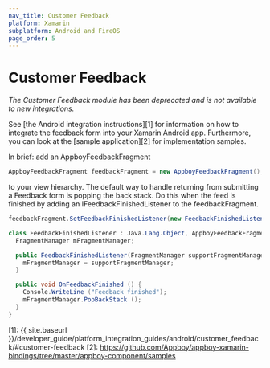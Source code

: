 ```yaml
---
nav_title: Customer Feedback
platform: Xamarin
subplatform: Android and FireOS
page_order: 5
---
```

# Customer Feedback

_The Customer Feedback module has been deprecated and is not available to new integrations._

See [the Android integration instructions][1] for information on how to integrate the feedback form into your Xamarin Android app.  Furthermore, you can look at the [sample application][2] for implementation samples.

In brief:  add an AppboyFeedbackFragment

```csharp
AppboyFeedbackFragment feedbackFragment = new AppboyFeedbackFragment();
```

to your view hierarchy.  The default way to handle returning from submitting a Feedback form is popping the back stack.  Do this when the feed is finished by adding an
IFeedbackFinishedListener to the feedbackFragment.

```csharp
feedbackFragment.SetFeedbackFinishedListener(new FeedbackFinishedListener(Activity.SupportFragmentManager));
```

```csharp
class FeedbackFinishedListener : Java.Lang.Object, AppboyFeedbackFragment.IFeedbackFinishedListener {
  FragmentManager mFragmentManager;

  public FeedbackFinishedListener(FragmentManager supportFragmentManager) {
    mFragmentManager = supportFragmentManager;
  }

  public void OnFeedbackFinished () {
    Console.WriteLine ("Feedback finished");
    mFragmentManager.PopBackStack ();
  }
}
```

[1]: {{ site.baseurl }}/developer_guide/platform_integration_guides/android/customer_feedback/#customer-feedback
[2]: https://github.com/Appboy/appboy-xamarin-bindings/tree/master/appboy-component/samples
